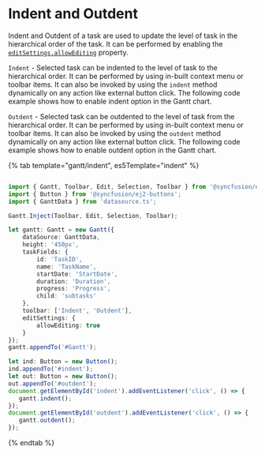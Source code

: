 # Indent and Outdent

Indent and Outdent of a task are used to update the level of task in the hierarchical order of the task. It can be performed by enabling the [`editSettings.allowEditing`](../api/gantt/editSettings/#allowediting) property.

`Indent` - Selected task can be indented to the level of task to the hierarchical order. It can be performed by using in-built context menu or toolbar items. It can also be invoked by using the `indent` method dynamically on any action like external button click. The following code example shows how to enable indent option in the Gantt chart.

`Outdent` - Selected task can be outdented to the level of task from the hierarchical order. It can be performed by using in-built context menu or toolbar items. It can also be invoked by using the `outdent` method dynamically on any action like external button click. The following code example shows how to enable outdent option in the Gantt chart.

{% tab template="gantt/indent", es5Template="indent" %}

```typescript

import { Gantt, Toolbar, Edit, Selection, Toolbar } from '@syncfusion/ej2-gantt';
import { Button } from '@syncfusion/ej2-buttons';
import { GanttData } from 'datasource.ts';

Gantt.Inject(Toolbar, Edit, Selection, Toolbar);

let gantt: Gantt = new Gantt({
    dataSource: GanttData,
    height: '450px',
    taskFields: {
        id: 'TaskID',
        name: 'TaskName',
        startDate: 'StartDate',
        duration: 'Duration',
        progress: 'Progress',
        child: 'subtasks'
    },
    toolbar: ['Indent', 'Outdent'],
    editSettings: {
        allowEditing: true
    }
});
gantt.appendTo('#Gantt');

let ind: Button = new Button();
ind.appendTo('#indent');
let out: Button = new Button();
out.appendTo('#outdent');
document.getElementById('indent').addEventListener('click', () => {
   gantt.indent();
});
document.getElementById('outdent').addEventListener('click', () => {
   gantt.outdent();
});

```

{% endtab %}